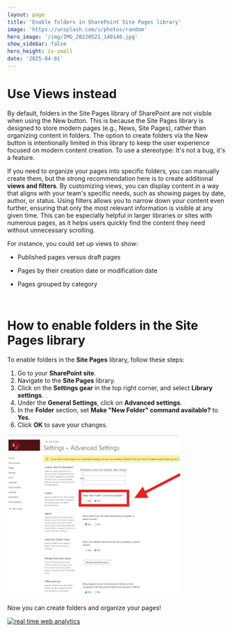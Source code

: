 ```yaml
---
layout: page
title: 'Enable folders in SharePoint Site Pages library'
image: 'https://unsplash.com/s/photos/random'
hero_image: '/img/IMG_20220521_140146.jpg'
show_sidebar: false
hero_height: is-small
date: '2025-04-01'
---
```


# Use Views instead

By default, folders in the Site Pages library of SharePoint are not visible when using the New button. This is because the Site Pages library is designed to store modern pages (e.g., News, Site Pages), rather than organizing content in folders. The option to create folders via the New button is intentionally limited in this library to keep the user experience focused on modern content creation. To use a stereotype: It's not a bug, it's a feature.


If you need to organize your pages into specific folders, you can manually create them, but the strong recommendation here is to create additional **views and filters**. By customizing views, you can display content in a way that aligns with your team's specific needs, such as showing pages by date, author, or status.
Using filters allows you to narrow down your content even further, ensuring that only the most relevant information is visible at any given time. This can be especially helpful in larger libraries or sites with numerous pages, as it helps users quickly find the content they need without unnecessary scrolling.

For instance, you could set up views to show:

* Published pages versus draft pages

* Pages by their creation date or modification date

* Pages grouped by category


<br/>

# How to enable folders in the Site Pages library

To enable folders in the **Site Pages** library, follow these steps:

1. Go to your **SharePoint site**.
2. Navigate to the **Site Pages** library.
3. Click on the **Settings gear** in the top right corner, and select **Library settings**.
4. Under the **General Settings**, click on **Advanced settings**.
5. In the **Folder** section, set **Make "New Folder" command available?** to **Yes**.
6. Click **OK** to save your changes.



<img src="/articles/img/spomakenewfolder.png" width="400">

Now you can create folders and organize your pages!



<!-- Default Statcounter code for spo - sitepagesAll
https://powershellscripts.github.io/articles/en/spo/approvefiles
-->
<script type="text/javascript">
var sc_project=13111303; 
var sc_invisible=1; 
var sc_security="cef0a9f7"; 
var sc_client_storage="disabled"; 
</script>
<script type="text/javascript"
src="https://www.statcounter.com/counter/counter.js"
async></script>
<noscript><div class="statcounter"><a title="real time web
analytics" href="https://statcounter.com/"
target="_blank"><img class="statcounter"
src="https://c.statcounter.com/13111303/0/cef0a9f7/1/"
alt="real time web analytics"
referrerPolicy="no-referrer-when-downgrade"></a></div></noscript>
<!-- End of Statcounter Code -->